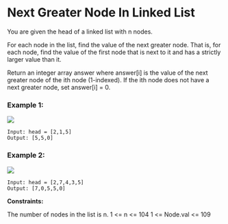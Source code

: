 # Next Greater Node In Linked List

You are given the head of a linked list with n nodes.

For each node in the list, find the value of the next greater node. That is, for each node, find the value of the first node that is next to it and has a strictly larger value than it.

Return an integer array answer where answer[i] is the value of the next greater node of the ith node (1-indexed). If the ith node does not have a next greater node, set answer[i] = 0.

 

### Example 1:
![](https://assets.leetcode.com/uploads/2021/08/05/linkedlistnext1.jpg)
```
Input: head = [2,1,5]
Output: [5,5,0]
```
### Example 2:
![](https://assets.leetcode.com/uploads/2021/08/05/linkedlistnext2.jpg)
```
Input: head = [2,7,4,3,5]
Output: [7,0,5,5,0]
 ```

**Constraints:**

The number of nodes in the list is n.
1 <= n <= 104
1 <= Node.val <= 109
